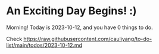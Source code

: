 # An Exciting Day Begins! :)

Morning! Today is 2023-10-12, and you have 0 things to do.

Check https://raw.githubusercontent.com/cauliyang/to-do-list/main/todos/2023-10-12.md